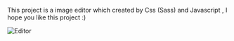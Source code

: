 This project is a image editor which created by Css (Sass) and Javascript  , I hope you like this project :)

![Editor](https://user-images.githubusercontent.com/100516329/159179414-6b02d4f8-58b2-4b53-8a75-3b8b7239e280.png)
